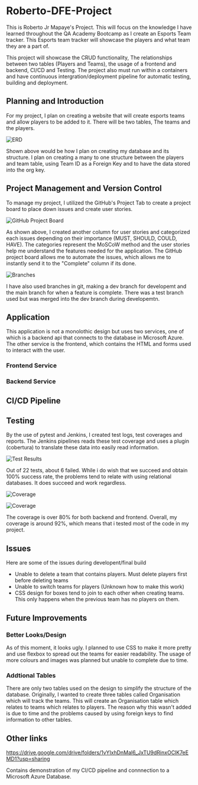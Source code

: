 # Roberto-DFE-Project

This is Roberto Jr Mapaye's Project. This will focus on the knowledge I have learned throughout the QA Academy Bootcamp as I create an Esports Team tracker. This Esports team tracker will showcase the players and what team they are a part of. 

This project will showcase the CRUD functionality, The relationships between two tables (Players and Teams), the usage of a frontend and backend, CI/CD and Testing. The project also must run within a containers and have continuous intergration/deployment pipeline for automatic testing, building and deployment. 

## Planning and Introduction

For my project, I plan on creating a website that will create esports teams and allow players to be added to it. There will be two tables, The teams and the players.

![ERD](https://i.imgur.com/lpOmfct.png)

Shown above would be how I plan on creating my database and its structure. I plan on creating a many to one structure between the players and team table, using Team ID as a Foreign Key and to have the data stored into the org key. 


## Project Management and Version Control

To manage my project, I utilized the GitHub's Project Tab to create a project board to place down issues and create user stories. 

![GitHub Project Board](https://i.imgur.com/iVMBP1S.png)

As shown above, I created another column for user stories and categorized each issues depending on their importance (MUST, SHOULD, COULD, HAVE). The categories represent the MoSCoW method and the user stories help me understand the features needed for the application. The GitHub project board allows me to automate the issues, which allows me to instantly send it to the "Complete" column if its done. 

![Branches](https://i.imgur.com/rFGVman.png)

I have also used branches in git, making a dev branch for developemt and the main branch for when a feature is complete. There was a test branch used but was merged into the dev branch during developemtn. 

## Application

This application is not a monolothic design but uses two services, one of which is a backend api that connects to the database in Microsoft Azure. The other service is the frontend, which contains the HTML and forms used to interact with the user. 

### Frontend Service

### Backend Service

## CI/CD Pipeline

## Testing

By the use of pytest and Jenkins, I created test logs, test coverages and reports. The Jenkins pipelines reads these test coverage and uses a plugin (cobertura) to translate these data into easily read information. 

![Test Results](https://i.imgur.com/jqlJzvZ.png)

Out of 22 tests, about 6 failed. While i do wish that we succeed and obtain 100% success rate, the problems tend to relate with using relational databases. It does succeed and work regardless. 

![Coverage](https://i.imgur.com/PC7Pj3F.png)

![Coverage](https://i.imgur.com/kyKVUg0.png)

The coverage is over 80% for both backend and frontend. Overall, my coverage is around 92%, which means that i tested most of the code in my project. 

## Issues

Here are some of the issues during developent/final build

- Unable to delete a team that contains players. Must delete players first before deleting teams
- Unable to switch teams for players (Unknown how to make this work)
- CSS design for boxes tend to join to each other when creating teams. This only happens when the previous team has no players on them. 

## Future Improvements

### Better Looks/Design

As of this moment, it looks ugly. I planned to use CSS to make it more pretty and use flexbox to spread out the teams for easier readability. The usage of more colours and images was planned but unable to complete due to time.

### Addtional Tables

There are only two tables used on the design to simplify the structure of the database. Originally, I wanted to create three tables called Organisation which will track the teams. This will create an Organisation table which relates to teams which relates to players. The reason why this wasn't added is due to time and the problems caused by using foreign keys to find information to other tables. 


## Other links

https://drive.google.com/drive/folders/1vYIxhDnMal6_JxTU9dRinxOClK7eEMD1?usp=sharing

Contains demonstration of my CI/CD pipeline and connnection to a Microsoft Azure Database. 
